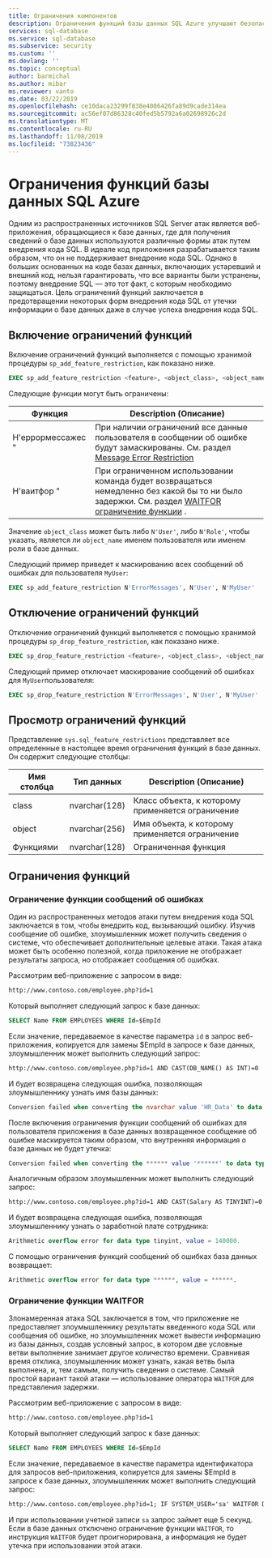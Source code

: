 ```yaml
---
title: Ограничения компонентов
description: Ограничения функций базы данных SQL Azure улучшают безопасность базы данных за счет ограничения функций в базе данных, которые злоумышленники могут получить доступ к информации в них.
services: sql-database
ms.service: sql-database
ms.subservice: security
ms.custom: ''
ms.devlang: ''
ms.topic: conceptual
author: barmichal
ms.author: mibar
ms.reviewer: vanto
ms.date: 03/22/2019
ms.openlocfilehash: ce10daca23299f838e4086426fa89d9cade314ea
ms.sourcegitcommit: ac56ef07d86328c40fed5b5792a6a02698926c2d
ms.translationtype: MT
ms.contentlocale: ru-RU
ms.lasthandoff: 11/08/2019
ms.locfileid: "73823436"
---
```

# <a name="azure-sql-database-feature-restrictions"></a>Ограничения функций базы данных SQL Azure

Одним из распространенных источников SQL Server атак является веб-приложения, обращающиеся к базе данных, где для получения сведений о базе данных используются различные формы атак путем внедрения кода SQL.  В идеале код приложения разрабатывается таким образом, что он не поддерживает внедрение кода SQL.  Однако в больших основанных на коде базах данных, включающих устаревший и внешний код, нельзя гарантировать, что все варианты были устранены, поэтому внедрение SQL — это тот факт, с которым необходимо защищаться.  Цель ограничений функций заключается в предотвращении некоторых форм внедрения кода SQL от утечки информации о базе данных даже в случае успеха внедрения кода SQL.

## <a name="enabling-feature-restrictions"></a>Включение ограничений функций

Включение ограничений функций выполняется с помощью хранимой процедуры `sp_add_feature_restriction`, как показано ниже.

```sql
EXEC sp_add_feature_restriction <feature>, <object_class>, <object_name>
```

Следующие функции могут быть ограничены:

| Функция          | Description (Описание) |
|------------------|-------------|
| Н'еррормессажес " | При наличии ограничений все данные пользователя в сообщении об ошибке будут замаскированы. См. раздел [Message Error Restriction](#error-messages-feature-restriction) |
| Н'ваитфор "       | При ограниченном использовании команда будет возвращаться немедленно без какой бы то ни было задержки. См. раздел [WAITFOR ограничение функции](#waitfor-feature-restriction) . |

Значение `object_class` может быть либо `N'User'`, либо `N'Role'`, чтобы указать, является ли `object_name` именем пользователя или именем роли в базе данных.

Следующий пример приведет к маскированию всех сообщений об ошибках для пользователя `MyUser`:

```sql
EXEC sp_add_feature_restriction N'ErrorMessages', N'User', N'MyUser'
```

## <a name="disabling-feature-restrictions"></a>Отключение ограничений функций

Отключение ограничений функций выполняется с помощью хранимой процедуры `sp_drop_feature_restriction`, как показано ниже.

```sql
EXEC sp_drop_feature_restriction <feature>, <object_class>, <object_name>
```

Следующий пример отключает маскирование сообщений об ошибках для `MyUser`пользователя:

```sql
EXEC sp_drop_feature_restriction N'ErrorMessages', N'User', N'MyUser'
```

## <a name="viewing-feature-restrictions"></a>Просмотр ограничений функций

Представление `sys.sql_feature_restrictions` представляет все определенные в настоящее время ограничения функций в базе данных. Он содержит следующие столбцы:

| Имя столбца | Тип данных | Description (Описание) |
|-------------|-----------|-------------|
| class       | nvarchar(128) | Класс объекта, к которому применяется ограничение |
| object      | nvarchar(256) | Имя объекта, к которому применяется ограничение |
| Функциями     | nvarchar(128) | Ограниченная функция |

## <a name="feature-restrictions"></a>Ограничения функций

### <a name="error-messages-feature-restriction"></a>Ограничение функции сообщений об ошибках

Один из распространенных методов атаки путем внедрения кода SQL заключается в том, чтобы внедрить код, вызывающий ошибку.  Изучив сообщение об ошибке, злоумышленник может получить сведения о системе, что обеспечивает дополнительные целевые атаки.  Такая атака может быть особенно полезной, когда приложение не отображает результаты запроса, но отображает сообщения об ошибках.

Рассмотрим веб-приложение с запросом в виде:

```html
http://www.contoso.com/employee.php?id=1
```

Который выполняет следующий запрос к базе данных:

```sql
SELECT Name FROM EMPLOYEES WHERE Id=$EmpId
```

Если значение, передаваемое в качестве параметра `id` в запрос веб-приложения, копируется для замены $EmpId в запросе к базе данных, злоумышленник может выполнить следующий запрос:

```html
http://www.contoso.com/employee.php?id=1 AND CAST(DB_NAME() AS INT)=0
```

И будет возвращена следующая ошибка, позволяющая злоумышленнику узнать имя базы данных:

```sql
Conversion failed when converting the nvarchar value 'HR_Data' to data type int.
```

После включения ограничения функции сообщений об ошибках для пользователя приложения в базе данных возвращенное сообщение об ошибке маскируется таким образом, что внутренняя информация о базе данных не будет утечка:

```sql
Conversion failed when converting the ****** value '******' to data type ******.
```

Аналогичным образом злоумышленник может выполнить следующий запрос:

```html
http://www.contoso.com/employee.php?id=1 AND CAST(Salary AS TINYINT)=0
```

И будет возвращена следующая ошибка, позволяющая злоумышленнику узнать о заработной плате сотрудника:

```sql
Arithmetic overflow error for data type tinyint, value = 140000.
```

С помощью ограничения функций сообщений об ошибках база данных возвращает:

```sql
Arithmetic overflow error for data type ******, value = ******.
```

### <a name="waitfor-feature-restriction"></a>Ограничение функции WAITFOR

Злонамеренная атака SQL заключается в том, что приложение не предоставляет злоумышленнику результаты введенного кода SQL или сообщения об ошибке, но злоумышленник может вывести информацию из базы данных, создав условный запрос, в котором две условные ветви выполнение занимает другое количество времени. Сравнивая время отклика, злоумышленник может узнать, какая ветвь была выполнена, и, тем самым, получить сведения о системе. Самый простой вариант такой атаки — использование оператора `WAITFOR` для представления задержки.

Рассмотрим веб-приложение с запросом в виде:

```html
http://www.contoso.com/employee.php?id=1
```

Который выполняет следующий запрос к базе данных:

```sql
SELECT Name FROM EMPLOYEES WHERE Id=$EmpId
```

Если значение, передаваемое в качестве параметра идентификатора для запросов веб-приложения, копируется для замены $EmpId в запросе к базе данных, злоумышленник может выполнить следующий запрос:

```html
http://www.contoso.com/employee.php?id=1; IF SYSTEM_USER='sa' WAITFOR DELAY '00:00:05'
```

И при использовании учетной записи `sa` запрос займет еще 5 секунд. Если в базе данных отключено ограничение функции `WAITFOR`, то инструкция `WAITFOR` будет проигнорирована, а информация не будет утечка при использовании этой атаки.